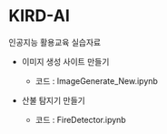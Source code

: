 # KIRD-AI

인공지능 활용교육 실습자료

* 이미지 생성 사이트 만들기
    * 코드 : ImageGenerate_New.ipynb

* 산불 탐지기 만들기
    * 코드 : FireDetector.ipynb
 
